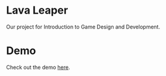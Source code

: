 # Lava Leaper

Our project for Introduction to Game Design and Development.

# Demo

Check out the demo [here](https://www.youtube.com/watch?v=EvYuJYZiwAs).
